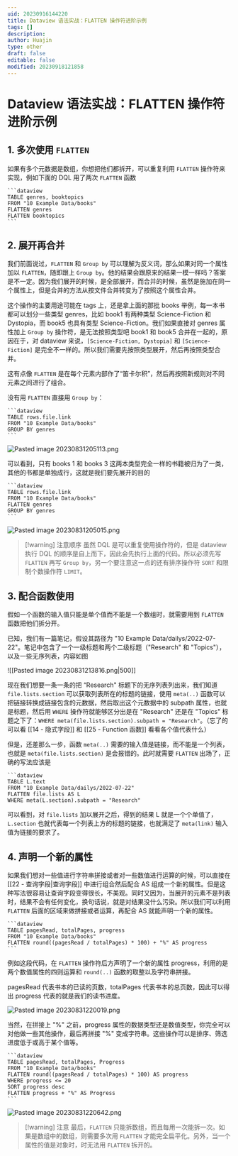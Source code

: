 ```yaml
---
uid: 20230916144220
title: Dataview 语法实战：FLATTEN 操作符进阶示例
tags: []
description: 
author: Huajin
type: other
draft: false
editable: false
modified: 20230918121858
---
```


# Dataview 语法实战：FLATTEN 操作符进阶示例

## 1. 多次使用 `FLATTEN`

如果有多个元数据是数组，你想把他们都拆开，可以重复利用 `FLATTEN` 操作符来实现，例如下面的 DQL 用了两次 `FLATTEN` 函数

`````示例代码
```dataview
TABLE genres, booktopics
FROM "10 Example Data/books"
FLATTEN genres
FLATTEN booktopics
```
`````

## 2. 展开再合并

我们前面说过，`FLATTEN` 和 `Group by` 可以理解为反义词，那么如果对同一个属性加以 `FLATTEN`，随即跟上 `Group by`。他的结果会跟原来的结果一模一样吗？答案是不一定。因为我们展开的时候，是全部展开，而合并的时候，虽然是施加在同一个属性上，但是合并的方法从按文件合并转变为了按照这个属性合并。

这个操作的主要用途可能在 tags 上，还是拿上面的那批 books 举例，每一本书都可以划分一些类型 genres，比如 book1 有两种类型 Science-Fiction 和 Dystopia，而 book5 也具有类型 Science-Fiction。我们如果直接对 genres 属性加上 `Group by` 操作符，是无法按照类型吧 book1 和 book5 合并在一起的，原因在于，对 dataview 来说，`[Science-Fiction, Dystopia]` 和 `[Science-Fiction]` 是完全不一样的。所以我们需要先按照类型展开，然后再按照类型合并。

这有点像 `FLATTEN` 是在每个元素内部作了“笛卡尔积”，然后再按照新规则对不同元素之间进行了组合。

没有用 `FLATTEN` 直接用 `Group by`：

`````示例代码
```dataview
TABLE rows.file.link
FROM "10 Example Data/books"
GROUP BY genres
```
`````

![Pasted image 20230831205113.png](https://cdn.pkmer.cn/images/Pasted%20image%2020230831205113.png!pkmer)

可以看到，只有 books 1 和 books 3 这两本类型完全一样的书籍被归为了一类，其他的书都是单独成行，这就是我们要先展开的目的

`````示例代码
```dataview
TABLE rows.file.link
FROM "10 Example Data/books"
FLATTEN genres
GROUP BY genres
```
`````

![Pasted image 20230831205015.png](https://cdn.pkmer.cn/images/Pasted%20image%2020230831205015.png!pkmer)

> [!warning] 注意顺序
> 虽然 DQL 是可以重复使用操作符的，但是 dataview 执行 DQL 的顺序是自上而下，因此会先执行上面的代码。所以必须先写 `FLATTEN` 再写 `Group by`，另一个要注意这一点的还有排序操作符 `SORT` 和限制个数操作符 `LIMIT`。

## 3. 配合函数使用

假如一个函数的输入值只能是单个值而不能是一个数组时，就需要用到 `FLATTEN` 函数把他们拆分开。

已知，我们有一篇笔记，假设其路径为 "10 Example Data/dailys/2022-07-22"。笔记中包含了一个一级标题和两个二级标题（"Research" 和 "Topics"），以及一些无序列表，内容如图

![[Pasted image 20230831213816.png|500]]

现在我们想要一条一条的把 “Research" 标题下的无序列表列出来，我们知道 `file.lists.section` 可以获取列表所在的标题的链接，使用 `meta(..)` 函数可以把链接转换成链接包含的元数据，然后取出这个元数据中的 subpath 属性，也就是标题，然后用 `WHERE` 操作符就能够区分出是在 "Research" 还是在 "Topics" 标题之下了：`WHERE meta(file.lists.section).subpath = "Research"`。（忘了的可以看 [[14 - 隐式字段]] 和 [[25 - Function 函数]] 看看各个值代表什么）

但是，还差那么一步，函数 `meta(..)` 需要的输入值是链接，而不能是一个列表，也就是 `meta(file.lists.section)` 是会报错的。此时就需要 `FLATTEN` 出场了，正确的写法应该是

`````示例代码
```dataview
TABLE L.text
FROM "10 Example Data/dailys/2022-07-22"
FLATTEN file.lists AS L
WHERE meta(L.section).subpath = "Research"
`````

可以看到，对 `file.lists` 加以展开之后，得到的结果 L 就是一个个单值了，`L.section` 也就代表每一个列表上方的标题的链接，也就满足了 `meta(link)` 输入值为链接的要求了。

## 4. 声明一个新的属性

如果我们想对一些值进行字符串拼接或者对一些数值进行运算的时候，可以直接在 [[22 - 查询字段|查询字段]] 中进行组合然后配合 AS 组成一个新的属性。但是这种写法很容易让查询字段变得很长，不美观。同时又因为，当展开的元素不是列表时，结果不会有任何变化，换句话说，就是对结果没什么污染。所以我们可以利用 `FLATTEN` 后面的区域来做拼接或者运算，再配合 AS 就能声明一个新的属性。

`````示例代码
```dataview
TABLE pagesRead, totalPages, progress
FROM "10 Example Data/books"
FLATTEN round((pagesRead / totalPages) * 100) + "%" AS progress
```
`````

例如这段代码，在 `FLATTEN` 操作符后方声明了一个新的属性 progress，利用的是两个数值属性的四则运算和 `round(..)` 函数的取整以及字符串拼接。

pagesRead 代表书本的已读的页数，totalPages 代表书本的总页数，因此可以得出 progress 代表的就是我们的读书进度。

![Pasted image 20230831220019.png](https://cdn.pkmer.cn/images/Pasted%20image%2020230831220019.png!pkmer)

当然，在拼接上 "%" 之前，progress 属性的数据类型还是数值类型，你完全可以对他做一些其他操作，最后再拼接 "%" 变成字符串。这些操作可以是排序、筛选进度低于或高于某个值等。

`````示例代码
```dataview
TABLE pagesRead, totalPages, Progress
FROM "10 Example Data/books"
FLATTEN round((pagesRead / totalPages) * 100) AS progress
WHERE progress <= 20
SORT progress desc
FLATTEN progress + "%" AS Progress
```
`````

![Pasted image 20230831220642.png](https://cdn.pkmer.cn/images/Pasted%20image%2020230831220642.png!pkmer)

> [!warning] 注意
> 最后，`FLATTEN` 只能拆数组，而且每用一次能拆一次。如果是数组中的数组，则需要多次用 `FLATTEN` 才能完全扁平化。另外，当一个属性的值是对象时，时无法用 `FLATTEN` 拆开的。
